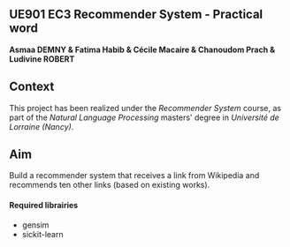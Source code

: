 ## UE901 EC3 Recommender System - Practical word

**Asmaa DEMNY & Fatima Habib & Cécile Macaire & Chanoudom Prach & Ludivine ROBERT**


## Context
This project has been realized under the _Recommender System_ course, as part of the _Natural Language Processing_ masters' degree in _Université de Lorraine (Nancy)_.

## Aim
Build a recommender system that receives a link from Wikipedia and recommends ten other links (based on existing works).

#### Required librairies

- gensim
- sickit-learn
